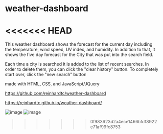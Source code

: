 # weather-dashboard
<<<<<<< HEAD
=======

This weather dashboard shows the forecast for the current day including the temperature, wind speed, UV index, and humidity. In addition to that, it shows the five day forecast for the City that was put into the search field.

Each time a city is searched it is added to the list of recent searches. In order to delete them, you can click the "clear history" button. To completely start over, click the "new search" button

made with HTML, CSS, and JavaScript/JQuery

https://github.com/reinhardtc/weather-dashboard

https://reinhardtc.github.io/weather-dashboard/

![image](https://user-images.githubusercontent.com/25352227/116833131-15cdc280-ab7d-11eb-815c-5e5c9a74e5e0.png)
![image](https://user-images.githubusercontent.com/25352227/116833138-22eab180-ab7d-11eb-964c-49149d4e08fc.png)
>>>>>>> 0f983623d2a4ece1466bfdf8922e71af99fc8753
